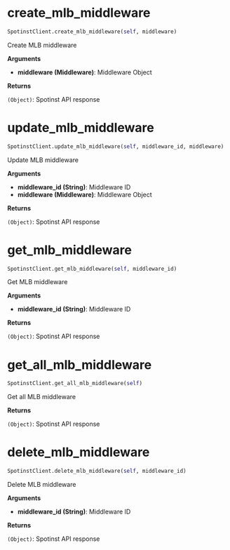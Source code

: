<h1 id="spotinst_sdk.SpotinstClient.create_mlb_middleware">create_mlb_middleware</h1>

```python
SpotinstClient.create_mlb_middleware(self, middleware)
```

Create MLB middleware

__Arguments__

- __middleware (Middleware)__: Middleware Object

__Returns__

`(Object)`: Spotinst API response

<h1 id="spotinst_sdk.SpotinstClient.update_mlb_middleware">update_mlb_middleware</h1>

```python
SpotinstClient.update_mlb_middleware(self, middleware_id, middleware)
```

Update MLB middleware

__Arguments__

- __middleware_id (String)__: Middleware ID
- __middleware (Middleware)__: Middleware Object

__Returns__

`(Object)`: Spotinst API response

<h1 id="spotinst_sdk.SpotinstClient.get_mlb_middleware">get_mlb_middleware</h1>

```python
SpotinstClient.get_mlb_middleware(self, middleware_id)
```

Get MLB middleware

__Arguments__

- __middleware_id (String)__: Middleware ID

__Returns__

`(Object)`: Spotinst API response

<h1 id="spotinst_sdk.SpotinstClient.get_all_mlb_middleware">get_all_mlb_middleware</h1>

```python
SpotinstClient.get_all_mlb_middleware(self)
```

Get all MLB middleware

__Returns__

`(Object)`: Spotinst API response

<h1 id="spotinst_sdk.SpotinstClient.delete_mlb_middleware">delete_mlb_middleware</h1>

```python
SpotinstClient.delete_mlb_middleware(self, middleware_id)
```

Delete MLB middleware

__Arguments__

- __middleware_id (String)__: Middleware ID

__Returns__

`(Object)`: Spotinst API response

